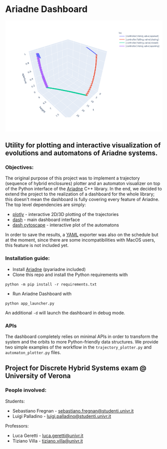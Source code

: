 # Ariadne Dashboard

![alt text](doc_imgs/evolution_3d_plot.png)

## Utility for plotting and interactive visualization of evolutions and automatons of Ariadne systems.

### Objectives:
The original purpose of this project was to implement a trajectory (sequence of hybrid enclosures) plotter and an automaton visualizer on top of the Python 
interface of the [Ariadne](https://github.com/ariadne-cps/ariadne) C++ library.
In the end, we decided to extend the project to the realization of a dashboard for the whole library; this doesn't mean the dashboard is fully covering 
every feature of Ariadne. The top level dependencies are simply:
- [plotly](https://plotly.com/) - interactive 2D/3D plotting of the trajectories
- [dash](https://dash.plotly.com/) - main dashboard interface
- [dash cytoscape](https://dash.plotly.com/cytoscape) - interactive plot of the automatons

In order to save the results, a [YAML](https://yaml.org/) exporter was also on the schedule but at the moment, since there are some incompatibilities with 
MacOS users, this feature is not included yet.


### Installation guide:
- Install [Ariadne](https://www.ariadne-cps.org/installation/) (pyariadne included)
- Clone this repo and install the Python requirements with
```
python -m pip install -r requirements.txt
```
- Run Ariadne Dashboard with
```
python app_launcher.py
```
An additional `-d` will launch the dashboard in debug mode.


### APIs
The dashboard completely relies on minimal APIs in order to transform the system and the orbits to more Python-friendly data structures. We provide two simple 
examples of the workflow in the `trajectory_plotter.py` and `automaton_plotter.py` files. 



## Project for Discrete Hybrid Systems exam @ University of Verona

### People involved:
Students:
- Sebastiano Fregnan - sebastiano.fregnan@studenti.univr.it
- Luigi Palladino - luigi.palladino@studenti.univr.it

Professors:
- Luca Geretti - luca.geretti@univr.it
- Tiziano Villa - tiziano.villa@univr.it
